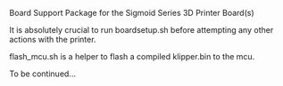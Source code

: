 Board Support Package for the Sigmoid Series 3D Printer Board(s)

It is absolutely crucial to run boardsetup.sh before attempting any other actions with the printer.

flash_mcu.sh is a helper to flash a compiled klipper.bin to the mcu.


To be continued...
